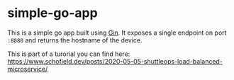 # simple-go-app

This is a simple go app built using [Gin](https://github.com/gin-gonic/gin). It exposes a single endpoint on port `:8080` and returns the hostname of the device.

This is part of a turorial you can find here: https://www.schofield.dev/posts/2020-05-05-shuttleops-load-balanced-microservice/

